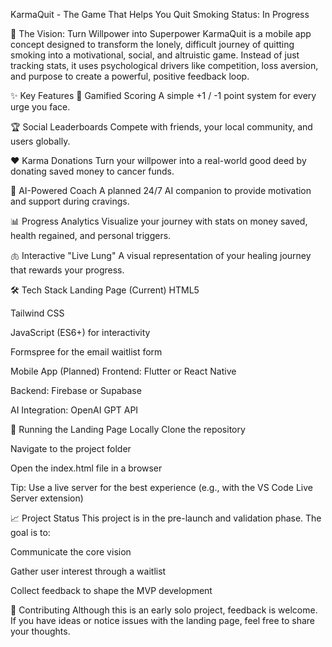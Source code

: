 KarmaQuit - The Game That Helps You Quit Smoking
Status: In Progress

🧠 The Vision: Turn Willpower into Superpower
KarmaQuit is a mobile app concept designed to transform the lonely, difficult journey of quitting smoking into a motivational, social, and altruistic game. Instead of just tracking stats, it uses psychological drivers like competition, loss aversion, and purpose to create a powerful, positive feedback loop.

✨ Key Features
🎯 Gamified Scoring
A simple +1 / -1 point system for every urge you face.

🏆 Social Leaderboards
Compete with friends, your local community, and users globally.

❤️ Karma Donations
Turn your willpower into a real-world good deed by donating saved money to cancer funds.

🤖 AI-Powered Coach
A planned 24/7 AI companion to provide motivation and support during cravings.

📊 Progress Analytics
Visualize your journey with stats on money saved, health regained, and personal triggers.

🫁 Interactive "Live Lung"
A visual representation of your healing journey that rewards your progress.

🛠️ Tech Stack
Landing Page (Current)
HTML5

Tailwind CSS

JavaScript (ES6+) for interactivity

Formspree for the email waitlist form

Mobile App (Planned)
Frontend: Flutter or React Native

Backend: Firebase or Supabase

AI Integration: OpenAI GPT API

🚀 Running the Landing Page Locally
Clone the repository

Navigate to the project folder

Open the index.html file in a browser

Tip: Use a live server for the best experience (e.g., with the VS Code Live Server extension)

📈 Project Status
This project is in the pre-launch and validation phase. The goal is to:

Communicate the core vision

Gather user interest through a waitlist

Collect feedback to shape the MVP development

🤝 Contributing
Although this is an early solo project, feedback is welcome. If you have ideas or notice issues with the landing page, feel free to share your thoughts.

